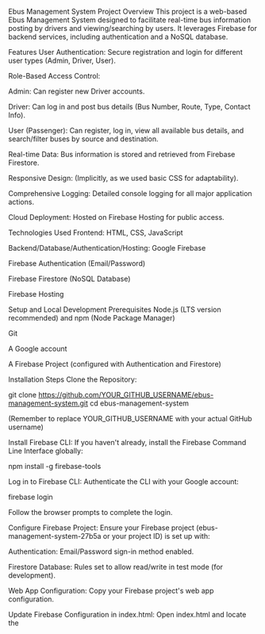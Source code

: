 Ebus Management System
Project Overview
This project is a web-based Ebus Management System designed to facilitate real-time bus information posting by drivers and viewing/searching by users. It leverages Firebase for backend services, including authentication and a NoSQL database.

Features
User Authentication: Secure registration and login for different user types (Admin, Driver, User).

Role-Based Access Control:

Admin: Can register new Driver accounts.

Driver: Can log in and post bus details (Bus Number, Route, Type, Contact Info).

User (Passenger): Can register, log in, view all available bus details, and search/filter buses by source and destination.

Real-time Data: Bus information is stored and retrieved from Firebase Firestore.

Responsive Design: (Implicitly, as we used basic CSS for adaptability).

Comprehensive Logging: Detailed console logging for all major application actions.

Cloud Deployment: Hosted on Firebase Hosting for public access.

Technologies Used
Frontend: HTML, CSS, JavaScript

Backend/Database/Authentication/Hosting: Google Firebase

Firebase Authentication (Email/Password)

Firebase Firestore (NoSQL Database)

Firebase Hosting

Setup and Local Development
Prerequisites
Node.js (LTS version recommended) and npm (Node Package Manager)

Git

A Google account

A Firebase Project (configured with Authentication and Firestore)

Installation Steps
Clone the Repository:

git clone https://github.com/YOUR_GITHUB_USERNAME/ebus-management-system.git
cd ebus-management-system

(Remember to replace YOUR_GITHUB_USERNAME with your actual GitHub username)

Install Firebase CLI:
If you haven't already, install the Firebase Command Line Interface globally:

npm install -g firebase-tools

Log in to Firebase CLI:
Authenticate the CLI with your Google account:

firebase login

Follow the browser prompts to complete the login.

Configure Firebase Project:
Ensure your Firebase project (ebus-management-system-27b5a or your project ID) is set up with:

Authentication: Email/Password sign-in method enabled.

Firestore Database: Rules set to allow read/write in test mode (for development).

Web App Configuration: Copy your Firebase project's web app configuration.

Update Firebase Configuration in index.html:
Open index.html and locate the <script type="module"> block in the <head>. Replace the placeholder firebaseConfig object with your actual project's configuration.

const firebaseConfig = {
    apiKey: "YOUR_API_KEY",
    authDomain: "YOUR_AUTH_DOMAIN",
    projectId: "YOUR_PROJECT_ID",
    storageBucket: "YOUR_STORAGE_BUCKET",
    messagingSenderId: "YOUR_MESSAGING_SENDER_ID",
    appId: "YOUR_APP_ID",
    // measurementId: "YOUR_MEASUREMENT_ID" // Optional
};

Also ensure the Firebase SDK import URLs match your project's recommended versions (e.g., https://www.gstatic.com/firebasejs/11.10.0/firebase-app.js).

Initialize Firebase Hosting (if not already done correctly):
If you haven't initialized Firebase Hosting within this project directory correctly, run:

firebase init

Select Hosting.

Choose your ebus-management-system-27b5a project.

Set public directory to . (a single dot).

Do NOT configure as a single-page app.

Do NOT set up GitHub deploys (for now).

Do NOT overwrite .gitignore.

Running the Application Locally
To run the application on your local machine:

Ensure you are in the project's root directory in your terminal.

Open index.html directly in your web browser.

file:///path/to/your/ebus-management-system/index.html

For better local development, you can use a simple local server (e.g., Python's http.server):

python -m http.server

Then access at http://localhost:8000.

Deployment
This application is deployed using Firebase Hosting.
To deploy updates:

Ensure you are in the project's root directory in your terminal.

Run the deployment command:

firebase deploy --only hosting

Your application will be accessible at the Hosting URL provided by the CLI (e.g., https://ebus-management-system-27b5a.web.app).

Usage
User Roles
User: Can register/login and view/search bus information.

Driver: Can login, post bus information (number, route, type, contact).

Admin: Can login and register new Driver accounts.

How to get different roles:
Regular User: Register via the main "Register" form.

Admin: Register as a regular user, then manually change their role field to 'admin' in Firebase Firestore (under users collection, document ID is user's UID).

Driver: Log in as an Admin, then use the "Admin Panel: Register Driver" form to create new driver accounts.

Core Functionality
Posting Bus Information:

Log in as a Driver or Admin.

Fill in Bus Number, Route, Type, and Contact.

Click "Post Bus Information".

Viewing Bus Information:

Log in as any user type.

The "Live Bus Information" section will display all posted buses.

Searching Buses:

Log in as any user type.

Enter "Source" and/or "Destination" in the search fields.

Click "Search Buses".

Click "Clear Search" to view all buses again.

Logging
The application includes comprehensive console logging for key actions (e.g., user registration, login, data posting, search, errors) to aid in debugging and tracking application flow. Open your browser's Developer Console (F12) to view logs.

Optimization Notes
This section outlines potential areas for optimization and future enhancements to the Ebus Management System. While not implemented in the current version, these considerations are important for scalability, performance, and user experience.

1. Database Query Optimization (Search Functionality)
Current Approach: The current search functionality fetches all bus documents from Firestore and then filters them client-side in JavaScript.

Optimization: For a large number of bus entries, this approach can become inefficient and slow.

Server-Side Filtering: Implement more precise Firestore queries using where() clauses if the search criteria can be matched directly (e.g., exact match for source/destination if they were separate fields).

Full-Text Search Service: For advanced "contains" (substring) searches on the busRoute field, integrate with a dedicated full-text search service like Algolia, ElasticSearch, or a Firebase Extension for Algolia. This offloads complex search logic from the client and Firestore.

2. User Interface/Experience (UI/UX) Enhancements
Loading States: Implement more explicit loading indicators (spinners, skeleton screens) when data is being fetched or actions are being processed, especially for bus information display and authentication.

Error Messages: Replace generic alert() messages with more user-friendly, non-blocking modal dialogs or inline error messages within the UI.

Form Validation: Enhance client-side form validation beyond simple empty checks (e.g., email format, password strength indicators, numeric checks for contact info).

Real-time Updates for Bus Location: (Future Scope) Integrate with a real-time location tracking API (e.g., Google Maps API) for drivers to update their live location, and for users to see buses on a map. This would involve more complex data structures and potentially Firestore real-time listeners (onSnapshot).

3. Security Enhancements
Firestore Security Rules: While currently in "test mode" (allowing broad access), implement granular Firestore Security Rules to restrict read/write access based on user roles (request.auth.uid, request.resource.data.postedByUid). For example:

Only authenticated users can read buses.

Only 'driver' or 'admin' roles can write to buses.

User profiles (users collection) can only be written by the respective user's UID.

Admin Panel Security: The "Admin Panel: Register Driver" is currently hidden by UI logic. For production, add server-side validation (e.g., Firebase Cloud Functions) to ensure only users with the 'admin' role can actually create driver accounts, preventing malicious users from bypassing client-side checks.

4. Code Structure and Maintainability
Modularization: For larger applications, break down script.js into smaller, more focused modules (e.g., auth.js, busService.js, ui.js) using ES Modules (import/export).

Framework Adoption: For more complex UIs and state management, consider adopting a JavaScript framework like React, Vue.js, or Angular.

Test Cases
(To be filled in by you later, e.g., "Test Case 1: User Registration - Valid email/password. Expected: User created in Auth and Firestore, logged in, sees user panel.")

Project Report
(Mention that a detailed project report will accompany this code, covering system design, architecture, challenges, etc.)

Contact
(Your Name/Email/GitHub Profile)
